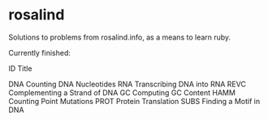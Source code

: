 rosalind
========

Solutions to problems from rosalind.info, as a means to learn ruby.

Currently finished:

ID      Title

DNA     Counting DNA Nucleotides
RNA     Transcribing DNA into RNA
REVC    Complementing a Strand of DNA
GC      Computing GC Content
HAMM    Counting Point Mutations
PROT    Protein Translation
SUBS    Finding a Motif in DNA
